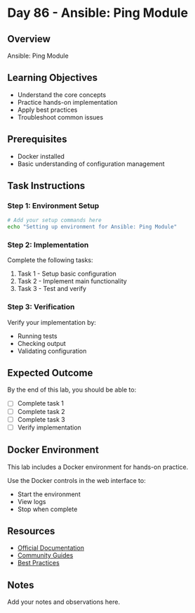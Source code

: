 # Day 86 - Ansible: Ping Module

## Overview
Ansible: Ping Module

## Learning Objectives
- Understand the core concepts
- Practice hands-on implementation
- Apply best practices
- Troubleshoot common issues

## Prerequisites
- Docker installed
- Basic understanding of configuration management

## Task Instructions

### Step 1: Environment Setup
```bash
# Add your setup commands here
echo "Setting up environment for Ansible: Ping Module"
```

### Step 2: Implementation
Complete the following tasks:
1. Task 1 - Setup basic configuration
2. Task 2 - Implement main functionality
3. Task 3 - Test and verify

### Step 3: Verification
Verify your implementation by:
- Running tests
- Checking output
- Validating configuration

## Expected Outcome
By the end of this lab, you should be able to:
- [ ] Complete task 1
- [ ] Complete task 2
- [ ] Complete task 3
- [ ] Verify implementation

## Docker Environment
This lab includes a Docker environment for hands-on practice.

Use the Docker controls in the web interface to:
- Start the environment
- View logs
- Stop when complete

## Resources
- [Official Documentation](#)
- [Community Guides](#)
- [Best Practices](#)

## Notes
Add your notes and observations here.

